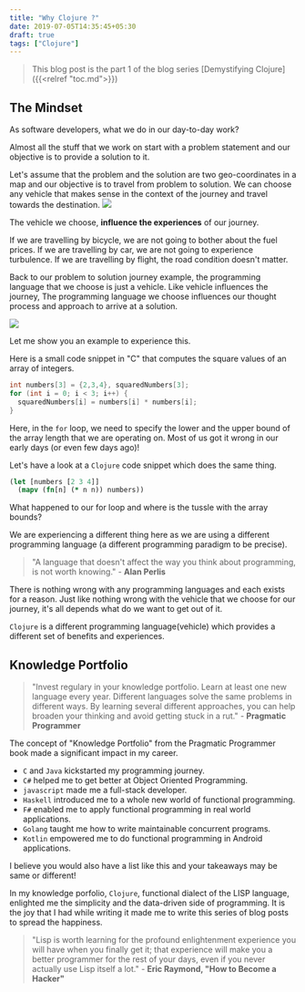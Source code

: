 ```yaml
---
title: "Why Clojure ?"
date: 2019-07-05T14:35:45+05:30
draft: true
tags: ["Clojure"]
---
```


> This blog post is the part 1 of the blog series [Demystifying Clojure]({{<relref "toc.md">}})

## The Mindset

As software developers, what we do in our day-to-day work?

Almost all the stuff that we work on start with a problem statement and our objective is to provide a solution to it.

Let's assume that the problem and the solution are two geo-coordinates in a map and our objective is to travel from problem to solution. We can choose any vehicle that makes sense in the context of the journey and travel towards the destination.
![](/img/clojure/blog/demystify/why-clojure/why-fp-vehicle.png)

The vehicle we choose, **influence the experiences** of our journey.

If we are travelling by bicycle, we are not going to bother about the fuel prices. If we are travelling by car, we are not going to experience turbulence. If we are travelling by flight, the road condition doesn't matter.

Back to our problem to solution journey example, the programming language that we choose is just a vehicle. Like vehicle influences the journey, The programming language we choose influences our thought process and approach to arrive at a solution.

![](/img/clojure/blog/demystify/why-clojure/why-fp-langs.png)

Let me show you an example to experience this.

Here is a small code snippet in "C" that computes the square values of an array of integers.

```c
int numbers[3] = {2,3,4}, squaredNumbers[3];
for (int i = 0; i < 3; i++) {
  squaredNumbers[i] = numbers[i] * numbers[i];
}
```

Here, in the `for` loop, we need to specify the lower and the upper bound of the array length that we are operating on. Most of us got it wrong in our early days (or even few days ago)!

Let's have a look at a `Clojure` code snippet which does the same thing.

```clojure
(let [numbers [2 3 4]]
  (mapv (fn[n] (* n n)) numbers))
```

What happened to our for loop and where is the tussle with the array bounds?

We are experiencing a different thing here as we are using a different programming language (a different programming paradigm to be precise).

> "A language that doesn't affect the way you think about programming, is not worth knowing." - **Alan Perlis**

There is nothing wrong with any programming languages and each exists for a reason. Just like nothing wrong with the vehicle that we choose for our journey, it's all depends what do we want to get out of it. 

`Clojure` is a different programming language(vehicle) which provides a different set of benefits and experiences.


## Knowledge Portfolio

> "Invest regulary in your knowledge portfolio. Learn at least one new language every year. Different languages solve the same problems in different ways. By learning several different approaches, you can help broaden your thinking and avoid getting stuck in a rut."  - **Pragmatic Programmer**

The concept of "Knowledge Portfolio" from the Pragmatic Programmer book made a significant impact in my career. 

* `C` and `Java` kickstarted my programming journey.
* `C#` helped me to get better at Object Oriented Programming. 
* `javascript` made me a full-stack developer.
* `Haskell` introduced me to a whole new world of functional programming. 
* `F#` enabled me to apply functional programming in real world applications.
* `Golang` taught me how to write maintainable concurrent programs.
* `Kotlin` empowered me to do functional programming in Android applications. 

I believe you would also have a list like this and your takeaways may be same or different!

In my knowledge porfolio, `Clojure`, functional dialect of the LISP language, enlighted me the simplicity and the data-driven side of programming. It is the joy that I had while writing it made me to write this series of blog posts to spread the happiness. 

> "Lisp is worth learning for the profound enlightenment experience you will have when you finally get it; that experience will make you a better programmer for the rest of your days, even if you never actually use Lisp itself a lot." - **Eric Raymond, "How to Become a Hacker"**